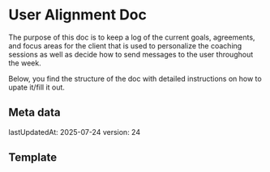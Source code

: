 # User Alignment Doc
The purpose of this doc is to keep a log of the current goals, agreements, and focus areas for the client that is used to personalize the coaching sessions as well as decide how to send messages to the user throughout the week.

Below, you find the structure of the doc with detailed instructions on how to upate it/fill it out.

## Meta data
<meta-data>
lastUpdatedAt: 2025-07-24
version: 24
</meta-data>

## Template
<template>
<objective>
Current goal: specific, measurable, time-bound.
Why it matters: the core motivator driving this goal.
Success criteria: what observable outcome tells us we've succeeded?
</objective>

<current-reality>
Where they are today: Brief snapshot vs. the goal.
Key metrics: Numbers or qualitative markers that matter.
Recent win: Most significant progress made.
Recent setback: Biggest challenge or obstacle encountered.
</current-reality>

<what-drives-them>
Core motivators: What energizes and excites them.
Values in action: Top 2-3 values that guide their decisions.
Peak performance: When and how they do their best work.
</what-drives-them>

<what-stops-them>
Main external blocker: Biggest external obstacle.
Main internal blocker: Primary limiting belief or fear.
Trigger situations: Specific circumstances that derail progress.
Negative self-talk: Key phrases they use against themselves.
</what-stops-them>

<strengths-to-leverage>
Natural strengths: What they excel at without effort.
Past successes: How they've overcome similar challenges before.
Available resources: People, tools, or assets they can tap into.
</strengths-to-leverage>

<communication-style>
Preferred approach: Direct/Supportive/Challenging (pick one primary).
Best times: When they're most receptive to messages.
What motivates: Language and approaches that energize them.
What shuts them down: Communication that triggers resistance.
Notification frequency: How often they want to hear from AI coach.
</communication-style>

<action-focus>
Primary focus: The #1 area of development right now.
Next 2 weeks: Specific actions with deadlines.
Key milestone: Next major checkpoint (1-3 months).
Success ritual: Daily practice that supports their goal.
</action-focus>

<accountability>
Progress tracking: How we measure what's working.
Check-in rhythm: Frequency and format of progress reviews.
Escalation trigger: Warning sign that indicates need for intervention.
Recovery approach: How to get back on track after setbacks.
</accountability>

<coaching-intel>
What works: Proven strategies and approaches for this client.
What doesn't work: Approaches that have failed or backfired.
Breakthrough moments: Key insights or turning points.
AI response patterns: How they typically engage with coaching messages.
</coaching-intel>
</template>
